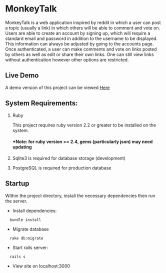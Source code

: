 # MonkeyTalk

MonkeyTalk is a web application inspired by reddit in which a user can post a
topic (usually a link) in which others will be able to comment and vote on.
Users are able to create an account by signing up, which will require a standard
email and password in addition to the username to be displayed. This information
can always be adjusted by going to the accounts page. Once authenticated, a user
can make comments and vote on links posted by others as well as edit or share
their own links. One can still view links without authentication however other
options are restricted.

## Live Demo

A demo version of this project can be viewed
[Here](https://monkeytalk.herokuapp.com/)

## System Requirements:

1. Ruby

   This project requires ruby version 2.2 or greater to be installed on the
   system.

   #### \*Note: for ruby version >= 2.4, gems (particularly json) may need updating

2. Sqlite3 is required for database storage (development)

3. PostgreSQL is required for production database


## Startup

Within the project directory, install the necessary dependencies then run the
server.

* Install dependencies:

```
  bundle install
```

* Migrate database

```
  rake db:migrate
```

* Start rails server:

```
  rails s
```

* View site on localhost:3000
